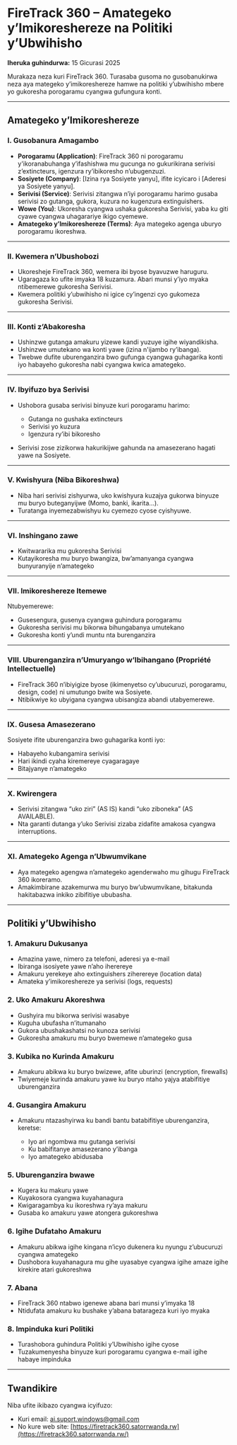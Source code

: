 # **FireTrack 360 – Amategeko y’Imikoreshereze na Politiki y’Ubwihisho**

**Iheruka guhindurwa:** 15 Gicurasi 2025

Murakaza neza kuri FireTrack 360. Turasaba gusoma no gusobanukirwa neza aya mategeko y’imikoreshereze hamwe na politiki y’ubwihisho mbere yo gukoresha porogaramu cyangwa gufungura konti.

---

## **Amategeko y’Imikoreshereze**

### I. Gusobanura Amagambo

* **Porogaramu (Application)**: FireTrack 360 ni porogaramu y'ikoranabuhanga y’ifashishwa mu gucunga no gukurikirana serivisi z’extincteurs, igenzura ry’ibikoresho n’ubugenzuzi.
* **Sosiyete (Company)**: \[Izina rya Sosiyete yanyu], ifite icyicaro i \[Aderesi ya Sosiyete yanyu].
* **Serivisi (Service)**: Serivisi zitangwa n’iyi porogaramu harimo gusaba serivisi zo gutanga, gukora, kuzura no kugenzura extinguishers.
* **Wowe (You)**: Ukoresha cyangwa ushaka gukoresha Serivisi, yaba ku giti cyawe cyangwa uhagarariye ikigo cyemewe.
* **Amategeko y’Imikoreshereze (Terms)**: Aya mategeko agenga uburyo porogaramu ikoreshwa.

---

### II. Kwemera n’Ubushobozi

* Ukoresheje FireTrack 360, wemera ibi byose byavuzwe haruguru.
* Ugaragaza ko ufite imyaka 18 kuzamura. Abari munsi y’iyo myaka ntibemerewe gukoresha Serivisi.
* Kwemera politiki y’ubwihisho ni igice cy’ingenzi cyo gukomeza gukoresha Serivisi.

---

### III. Konti z’Abakoresha

* Ushinzwe gutanga amakuru yizewe kandi yuzuye igihe wiyandikisha.
* Ushinzwe umutekano wa konti yawe (izina n'ijambo ry’ibanga).
* Twebwe dufite uburenganzira bwo gufunga cyangwa guhagarika konti iyo habayeho gukoresha nabi cyangwa kwica amategeko.

---

### IV. Ibyifuzo bya Serivisi

* Ushobora gusaba serivisi binyuze kuri porogaramu harimo:

  * Gutanga no gushaka extincteurs
  * Serivisi yo kuzura
  * Igenzura ry’ibi bikoresho
* Serivisi zose zizikorwa hakurikijwe gahunda na amasezerano hagati yawe na Sosiyete.

---

### V. Kwishyura (Niba Bikoreshwa)

* Niba hari serivisi zishyurwa, uko kwishyura kuzajya gukorwa binyuze mu buryo buteganyijwe (Momo, banki, ikarita...).
* Turatanga inyemezabwishyu ku cyemezo cyose cyishyuwe.

---

### VI. Inshingano zawe

* Kwitwararika mu gukoresha Serivisi
* Kutayikoresha mu buryo bwangiza, bw’amanyanga cyangwa bunyuranyije n’amategeko

---

### VII. Imikoreshereze Itemewe

Ntubyemerewe:

* Gusesengura, gusenya cyangwa guhindura porogaramu
* Gukoresha serivisi mu bikorwa bihungabanya umutekano
* Gukoresha konti y’undi muntu nta burenganzira

---

### VIII. Uburenganzira n’Umuryango w’Ibihangano (Propriété Intellectuelle)

* FireTrack 360 n’ibiyigize byose (ikimenyetso cy’ubucuruzi, porogaramu, design, code) ni umutungo bwite wa Sosiyete.
* Ntibikwiye ko ubyigana cyangwa ubisangiza abandi utabyemerewe.

---

### IX. Gusesa Amasezerano

Sosiyete ifite uburenganzira bwo guhagarika konti iyo:

* Habayeho kubangamira serivisi
* Hari ikindi cyaha kiremereye cyagaragaye
* Bitajyanye n’amategeko

---

### X. Kwirengera

* Serivisi zitangwa “uko ziri” (AS IS) kandi “uko ziboneka” (AS AVAILABLE).
* Nta garanti dutanga y’uko Serivisi zizaba zidafite amakosa cyangwa interruptions.

---

### XI. Amategeko Agenga n’Ubwumvikane

* Aya mategeko agengwa n’amategeko agenderwaho mu gihugu FireTrack 360 ikoreramo.
* Amakimbirane azakemurwa mu buryo bw’ubwumvikane, bitakunda hakitabazwa inkiko zibifitiye ububasha.

---

## **Politiki y’Ubwihisho**

### 1. Amakuru Dukusanya

* Amazina yawe, nimero za telefoni, aderesi ya e-mail
* Ibiranga isosiyete yawe n’aho iherereye
* Amakuru yerekeye aho extinguishers ziherereye (location data)
* Amateka y’imikoreshereze ya serivisi (logs, requests)

### 2. Uko Amakuru Akoreshwa

* Gushyira mu bikorwa serivisi wasabye
* Kuguha ubufasha n’itumanaho
* Gukora ubushakashatsi no kunoza serivisi
* Gukoresha amakuru mu buryo bwemewe n’amategeko gusa

### 3. Kubika no Kurinda Amakuru

* Amakuru abikwa ku buryo bwizewe, afite uburinzi (encryption, firewalls)
* Twiyemeje kurinda amakuru yawe ku buryo ntaho yajya atabifitiye uburenganzira

### 4. Gusangira Amakuru

* Amakuru ntazashyirwa ku bandi bantu batabifitiye uburenganzira, keretse:

  * Iyo ari ngombwa mu gutanga serivisi
  * Ku babifitanye amasezerano y’ibanga
  * Iyo amategeko abidusaba

### 5. Uburenganzira bwawe

* Kugera ku makuru yawe
* Kuyakosora cyangwa kuyahanagura
* Kwigaragambya ku ikoreshwa ry’aya makuru
* Gusaba ko amakuru yawe atongera gukoreshwa

### 6. Igihe Dufataho Amakuru

* Amakuru abikwa igihe kingana n’icyo dukenera ku nyungu z’ubucuruzi cyangwa amategeko
* Dushobora kuyahanagura mu gihe uyasabye cyangwa igihe amaze igihe kirekire atari gukoreshwa

### 7. Abana

* FireTrack 360 ntabwo igenewe abana bari munsi y’imyaka 18
* Ntidufata amakuru ku bushake y’abana batarageza kuri iyo myaka

### 8. Impinduka kuri Politiki

* Turashobora guhindura Politiki y’Ubwihisho igihe cyose
* Tuzakumenyesha binyuze kuri porogaramu cyangwa e-mail igihe habaye impinduka

---

## **Twandikire**

Niba ufite ikibazo cyangwa icyifuzo:


* Kuri email: [ai.suport.windows@gmail.com](mailto:ai.suport.windows@gmail.com)
* No kure web site: [https://firetrack360.satorrwanda.rw](https://firetrack360.satorrwanda.rw/)


